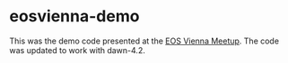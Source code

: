 # eosvienna-demo

This was the demo code presented at the [EOS Vienna Meetup](https://www.meetup.com/EOS-Vienna/events/mwpmspyxhbnc/). The code was updated to work with dawn-4.2. 